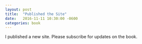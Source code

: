 ```yaml
---
layout: post
title:  "Published the Site"
date:   2016-11-11 10:30:00 -0600
categories: book
---
```

I published a new site. Please subscribe for updates on the book.